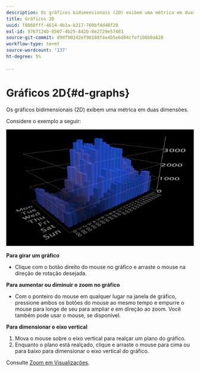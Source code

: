 ```yaml
---
description: Os gráficos bidimensionais (2D) exibem uma métrica em duas dimensões.
title: Gráficos 2D
uuid: f8860fff-4614-4b1a-b217-760bf4d48f20
exl-id: 9767124b-8507-4b25-842b-8e2729e57461
source-git-commit: d9df90242ef96188f4e4b5e6d04cfef196b0a628
workflow-type: tm+mt
source-wordcount: '137'
ht-degree: 5%

---
```


# Gráficos 2D{#d-graphs}

Os gráficos bidimensionais (2D) exibem uma métrica em duas dimensões.

Considere o exemplo a seguir:

![](assets/vis_2DGraph.png)

**Para girar um gráfico**

* Clique com o botão direito do mouse no gráfico e arraste o mouse na direção de rotação desejada.

**Para aumentar ou diminuir o zoom no gráfico**

* Com o ponteiro do mouse em qualquer lugar na janela de gráfico, pressione ambos os botões do mouse ao mesmo tempo e empurre o mouse para longe de seu para ampliar e em direção ao zoom. Você também pode usar o mouse, se disponível.

**Para dimensionar o eixo vertical**

1. Mova o mouse sobre o eixo vertical para realçar um plano do gráfico.
1. Enquanto o plano está realçado, clique e arraste o mouse para cima ou para baixo para dimensionar o eixo vertical do gráfico.

Consulte [Zoom em Visualizações](../../../../home/c-get-started/c-vis/c-zoom-vis.md#concept-7e33670bb5344f78a316f1a84cc20530).
